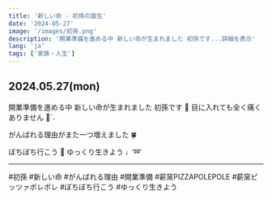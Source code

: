 ```yaml
---
title: '新しい命 - 初孫の誕生'
date: '2024-05-27'
image: '/images/初孫.png'
description: '開業準備を進める中 新しい命が生まれました 初孫です...詳細を表示'
lang: 'ja'
tags: ['家族・人生']
---
```


## 2024.05.27(mon)

開業準備を進める中
新しい命が生まれました
初孫です 🍊
目に入れても全く痛くありません 👀ˊ˗

がんばれる理由がまた一つ増えました 🍀

ぼちぼち行こう 👣
ゆっくり生きよう ♩➿

---

#初孫 #新しい命 #がんばれる理由 #開業準備 #薪窯PIZZAPOLEPOLE #薪窯ピッツァポレポレ #ぼちぼち行こう #ゆっくり生きよう

